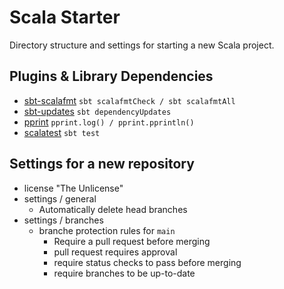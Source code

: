 # Scala Starter #

Directory structure and settings for starting a new Scala project.

## Plugins & Library Dependencies ##
* [sbt-scalafmt](https://github.com/scalameta/sbt-scalafmt) `sbt scalafmtCheck / sbt scalafmtAll`
* [sbt-updates](https://github.com/rtimush/sbt-updates) `sbt dependencyUpdates`
* [pprint](https://github.com/com-lihaoyi/PPrint) `pprint.log() / pprint.pprintln()`
* [scalatest](https://github.com/scalatest/scalatest) `sbt test`

## Settings for a new repository ##
* license "The Unlicense"
* settings / general
  * Automatically delete head branches
* settings / branches
  * branche protection rules for `main`
    * Require a pull request before merging
    * pull request requires approval
    * require status checks to pass before merging
    * require branches to be up-to-date

